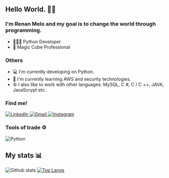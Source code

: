 ## Hello World.  👋😊

### I'm Renan Melo and my goal is to change the world through programming.

- 👩🏾‍💻 Python Developer
- 🎲 Magic Cube Professional
### Others
- 💻 I'm currently developing on Python.
- 🧠 I'm currently learning AWS and security technologies.
- ⚙️ I also like to work with other languages: MySQL, C #, C / C ++, JAVA, JavaScrypt etc.

### Find me!

<p>
  <a href="https://www.linkedin.com/in/renan-melo-6915b0199/">
    <img alt = "LinkedIn" src = "https://img.shields.io/badge/linkedin%20-%230077B5.svg?&style=for-the-badge&logo=linkedin&logoColor=white" />
  </a>

   <a href="mailto:renan.melogn@gmail.com">
      <img alt = "Gmail" src = "https://img.shields.io/badge/Gmail-D14836?style=for-the-badge&logo=gmail&logoColor=white" />
  </a>

  <a href="https://www.instagram.com/orenanmelo/">
    <img alt = "Instagram" src = "https://img.shields.io/badge/Instagram%20-%23E4405F.svg?&style=for-the-badge&logo=Instagram&logoColor=white" />
  </a>
</p>

### Tools of trade ⚙️
<p>
  <img alt="Python" src="https://img.shields.io/badge/python-%AABBEE.svg?&style=for-the-badge&logo=python&color=white"/>
</p>

## My stats :bar_chart: 
![Github stats](https://github-readme-stats.vercel.app/api?username=orenanmelo&count_private=true&hide=issues&show_icons=true)
[![Top Langs](https://github-readme-stats.vercel.app/api/top-langs/?username=orenanmelo&layout=compact)](https://github.com/anuraghazra/github-readme-stats)
